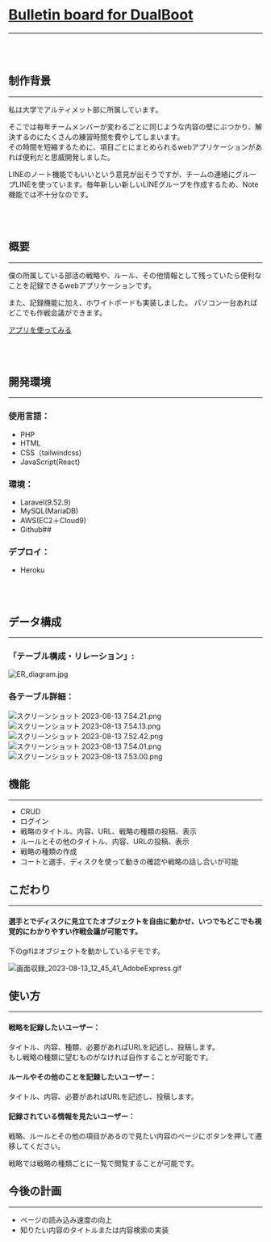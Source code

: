 # [Bulletin board for DualBoot](https://discmyapp-e131419ad102.herokuapp.com)

---
<br>
</br>

## 制作背景
---
私は大学でアルティメット部に所属しています。  


そこでは毎年チームメンバーが変わるごとに同じような内容の壁にぶつかり、解決するのにたくさんの練習時間を費やしてしまいます。  
その時間を短縮するために、項目ごとにまとめられるwebアプリケーションがあれば便利だと思威開発しました。  


LINEのノート機能でもいいという意見が出そうですが、チームの連絡にグループLINEを使っています。毎年新しい新しいLINEグループを作成するため、Note機能では不十分なのです。

<br>
</br>

## 概要
---
僕の所属している部活の戦略や、ルール、その他情報として残っていたら便利なことを記録できるwebアプリケーションです。


また、記録機能に加え、ホワイトボードも実装しました。
パソコン一台あればどこでも作戦会議ができます。

[アプリを使ってみる](https://discmyapp-e131419ad102.herokuapp.com)

<br>
</br>

## 開発環境
---
### 使用言語：

- PHP
- HTML
- CSS（tailwindcss)
- JavaScript(React)

### 環境：

- Laravel(9.52.9)
- MySQL(MariaDB)
- AWS(EC2＋Cloud9)
- Github## 
### デプロイ：
- Heroku

<br>
</br>

## データ構成
---
### 「テーブル構成・リレーション」:
![ER_diagram.jpg](https://boostnote.io/api/teams/kghHunaUm/files/b225b92721698eee5754906d98fa06b44f309cb06986ad2f1228b666fb23e9a8-ER_diagram.jpg)

### 各テーブル詳細：
![スクリーンショット 2023-08-13 7.54.21.png](https://boostnote.io/api/teams/kghHunaUm/files/2638b0d151b72eacb6c04b0e7e6685157b9f79073180dccfef9c7b79319b7213-%E3%82%B9%E3%82%AF%E3%83%AA%E3%83%BC%E3%83%B3%E3%82%B7%E3%83%A7%E3%83%83%E3%83%88%202023-08-13%207.54.21.png)
![スクリーンショット 2023-08-13 7.54.13.png](https://boostnote.io/api/teams/kghHunaUm/files/e1eee2d243eb6144bf5d31c482bdbbe7dfe71383aedc7a53ebfcdbd25fd15c4c-%E3%82%B9%E3%82%AF%E3%83%AA%E3%83%BC%E3%83%B3%E3%82%B7%E3%83%A7%E3%83%83%E3%83%88%202023-08-13%207.54.13.png)
![スクリーンショット 2023-08-13 7.52.42.png](https://boostnote.io/api/teams/kghHunaUm/files/84008634681ea7771415512fc8a08df392a3999facde21a172a48912c3a350b3-%E3%82%B9%E3%82%AF%E3%83%AA%E3%83%BC%E3%83%B3%E3%82%B7%E3%83%A7%E3%83%83%E3%83%88%202023-08-13%207.52.42.png)
![スクリーンショット 2023-08-13 7.54.01.png](https://boostnote.io/api/teams/kghHunaUm/files/8ef5bf9d663c27212d3128f9c911b37a2536a2be946774744dbd513c2b3fa9a2-%E3%82%B9%E3%82%AF%E3%83%AA%E3%83%BC%E3%83%B3%E3%82%B7%E3%83%A7%E3%83%83%E3%83%88%202023-08-13%207.54.01.png)
![スクリーンショット 2023-08-13 7.53.00.png](https://boostnote.io/api/teams/kghHunaUm/files/21e35b5561991d2e16d5bb7f2210e4aee87585bb8128f1ffdc5dd4dbc447f0a6-%E3%82%B9%E3%82%AF%E3%83%AA%E3%83%BC%E3%83%B3%E3%82%B7%E3%83%A7%E3%83%83%E3%83%88%202023-08-13%207.53.00.png)


## 機能
---
- CRUD
- ログイン
- 戦略のタイトル、内容、URL、戦略の種類の投稿、表示
- ルールとその他のタイトル、内容、URLの投稿、表示
- 戦略の種類の作成
- コートと選手、ディスクを使って動きの確認や戦略の話し合いが可能

## こだわり
---
####  **選手とでディスクに見立てたオブジェクトを自由に動かせ、いつでもどこでも視覚的にわかりやすい作戦会議が可能です。**

下のgifはオブジェクトを動かしているデモです。

![画面収録_2023-08-13_12_45_41_AdobeExpress.gif](https://boostnote.io/api/teams/kghHunaUm/files/3431d24b74f9910b7d639a4774d04079f8e1c30fbadd13ad94d07fe069181519-%E7%94%BB%E9%9D%A2%E5%8F%8E%E9%8C%B2_2023-08-13_12_45_41_AdobeExpress.gif)

## 使い方
---
#### **戦略を記録したいユーザー：** 

タイトル、内容、種類、必要があればURLを記述し、投稿します。  
もし戦略の種類に望むものがなければ自作することが可能です。

#### **ルールやその他のことを記録したいユーザー：** 

タイトル、内容、必要があればURLを記述し、投稿します。

#### **記録されている情報を見たいユーザー：** 
戦略、ルールとその他の項目があるので見たい内容のページにボタンを押して遷移してください。

戦略では戦略の種類ごとに一覧で閲覧することが可能です。

## 今後の計画
---
- ページの読み込み速度の向上
- 知りたい内容のタイトルまたは内容検索の実装

